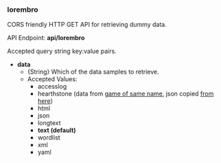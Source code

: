 ### lorembro

CORS friendly HTTP GET API for retrieving dummy data.

API Endpoint: **api/lorembro**

Accepted query string key:value pairs.

* **data**
    * {String} Which of the data samples to retrieve.
    * Accepted Values:
        * accesslog
        * hearthstone (data from [game of same name](http://battle.net/hearthstone/), json copied [from here](https://gist.github.com/krainboltgreene/8500786))
        * html
        * json
        * longtext
        * **text (default)**
        * wordlist
        * xml
        * yaml

